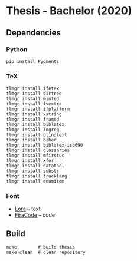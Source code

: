 # Thesis - Bachelor (2020)

## Dependencies

### Python
```
pip install Pygments
```

### TeX
```
tlmgr install ifetex
tlmgr install dirtree
tlmgr install minted
tlmgr install fvextra
tlmgr install ifplatform
tlmgr install xstring
tlmgr install framed
tlmgr install biblatex
tlmgr install logreq
tlmgr install blindtext
tlmgr install biber
tlmgr install biblatex-iso690
tlmgr install glossaries
tlmgr install mfirstuc
tlmgr install xfor
tlmgr install datatool
tlmgr install substr
tlmgr install tracklang
tlmgr install enumitem
```

### Font
- [Lora](https://fonts.google.com/specimen/Lora) – text
- [FiraCode](https://github.com/tonsky/FiraCode) – code

## Build

```
make        # build thesis
make clean  # clean repository
```
